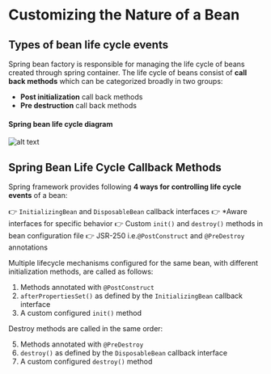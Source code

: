 #  Customizing the Nature of a Bean

## Types of bean life cycle events
Spring bean factory is responsible for managing the life cycle of beans created through spring container. The life cycle of beans consist of  **call back methods**  which can be categorized broadly in two groups:

-   **Post initialization**  call back methods
-   **Pre destruction**  call back methods

#### Spring bean life cycle diagram
![alt text]([https://cdn1.howtodoinjava.com/wp-content/uploads/Spring-bean-life-cycle.png](https://cdn1.howtodoinjava.com/wp-content/uploads/Spring-bean-life-cycle.png))
 ## Spring Bean Life Cycle Callback Methods
 Spring framework provides following  **4 ways for controlling life cycle events**  of a bean:

:point_right:  `InitializingBean`  and  `DisposableBean`  callback interfaces
:point_right:  *Aware interfaces for specific behavior
:point_right:  Custom  `init()`  and  `destroy()`  methods in bean configuration file
:point_right:  JSR-250 i.e.`@PostConstruct`  and  `@PreDestroy`  annotations

Multiple lifecycle mechanisms configured for the same bean, with different initialization methods, are called as follows:

1.  Methods annotated with  `@PostConstruct`
2.  `afterPropertiesSet()`  as defined by the  `InitializingBean`  callback interface    
3.  A custom configured  `init()`  method

Destroy methods are called in the same order:

5.  Methods annotated with  `@PreDestroy`
6.  `destroy()`  as defined by the  `DisposableBean`  callback interface
7.  A custom configured  `destroy()`  method